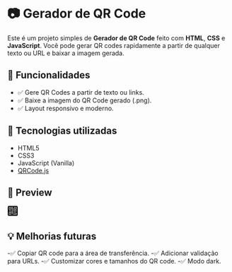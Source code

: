 # 📷 Gerador de QR Code

Este é um projeto simples de **Gerador de QR Code** feito com **HTML**, **CSS** e **JavaScript**. Você pode gerar QR codes rapidamente a partir de qualquer texto ou URL e baixar a imagem gerada.

## 🚀 Funcionalidades

- ✅ Gere QR Codes a partir de texto ou links.
- ✅ Baixe a imagem do QR Code gerado (.png).
- ✅ Layout responsivo e moderno.

## 🔧 Tecnologias utilizadas

- HTML5
- CSS3
- JavaScript (Vanilla)
- [QRCode.js](https://github.com/davidshimjs/qrcodejs)

## 📸 Preview

![Preview do projeto](./qr-code.png)

## 💡 Melhorias futuras

-✅ Copiar QR code para a área de transferência.
-✅ Adicionar validação para URLs.
-✅ Customizar cores e tamanhos do QR code.
-✅ Modo dark.
